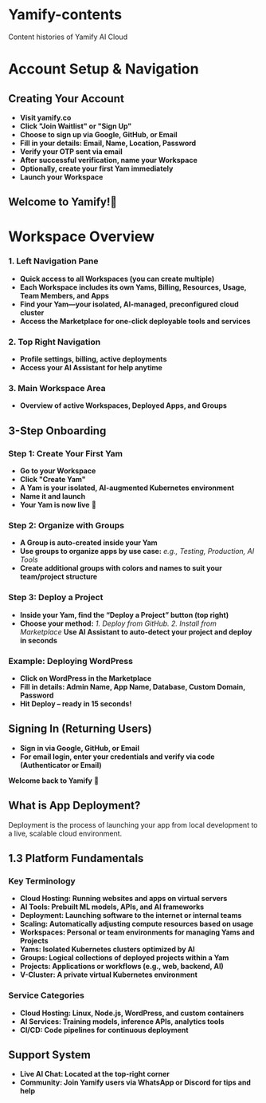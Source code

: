 # Yamify-contents
Content histories of Yamify AI Cloud 

# Account Setup & Navigation

## Creating Your Account

- **Visit yamify.co**
- **Click "Join Waitlist" or "Sign Up"**
- **Choose to sign up via Google, GitHub, or Email**
- **Fill in your details: Email, Name, Location, Password**
- **Verify your OTP sent via email**
- **After successful verification, name your Workspace**
- **Optionally, create your first Yam immediately**
- **Launch your Workspace**

## Welcome to Yamify!🎉

# Workspace Overview

### 1. Left Navigation Pane

- **Quick access to all Workspaces (you can create multiple)**
- **Each Workspace includes its own Yams, Billing, Resources, Usage, Team Members, and Apps**
- **Find your Yam—your isolated, AI-managed, preconfigured cloud cluster**
- **Access the Marketplace for one-click deployable tools and services**

### 2. Top Right Navigation

- **Profile settings, billing, active deployments**
- **Access your AI Assistant for help anytime**

### 3. Main Workspace Area

- **Overview of active Workspaces, Deployed Apps, and Groups**


## 3-Step Onboarding

### Step 1: Create Your First Yam

- **Go to your Workspace**
- **Click "Create Yam"**
- **A Yam is your isolated, AI-augmented Kubernetes environment**
- **Name it and launch**
- **Your Yam is now live** 🎯

### Step 2: Organize with Groups

- **A Group is auto-created inside your Yam**
- **Use groups to organize apps by use case:** *e.g., Testing, Production, AI Tools*
- **Create additional groups with colors and names to suit your team/project structure**

### Step 3: Deploy a Project

- **Inside your Yam, find the “Deploy a Project” button (top right)**
- **Choose your method:** *1. Deploy from GitHub. 2. Install from Marketplace*
**Use AI Assistant to auto-detect your project and deploy in seconds**


### Example: Deploying WordPress

- **Click on WordPress in the Marketplace**
- **Fill in details: Admin Name, App Name, Database, Custom Domain, Password**
- **Hit Deploy – ready in 15 seconds!**


## Signing In (Returning Users)

- **Sign in via Google, GitHub, or Email**
- **For email login, enter your credentials and verify via code (Authenticator or Email)**

**Welcome back to Yamify** 🚀


## What is App Deployment?

Deployment is the process of launching your app from local development to a live, scalable cloud environment.


## 1.3 Platform Fundamentals

### Key Terminology

- **Cloud Hosting: Running websites and apps on virtual servers**
- **AI Tools: Prebuilt ML models, APIs, and AI frameworks**
- **Deployment: Launching software to the internet or internal teams**
- **Scaling: Automatically adjusting compute resources based on usage**
- **Workspaces: Personal or team environments for managing Yams and Projects**
- **Yams: Isolated Kubernetes clusters optimized by AI**
- **Groups: Logical collections of deployed projects within a Yam**
- **Projects: Applications or workflows (e.g., web, backend, AI)**
- **V-Cluster: A private virtual Kubernetes environment**


### Service Categories

- **Cloud Hosting: Linux, Node.js, WordPress, and custom containers**
- **AI Services: Training models, inference APIs, analytics tools**
- **CI/CD: Code pipelines for continuous deployment**


## Support System

- **Live AI Chat: Located at the top-right corner**
- **Community: Join Yamify users via WhatsApp or Discord for tips and help**



